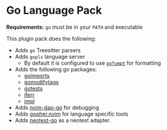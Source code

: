 # Go Language Pack

**Requirements:** `go` must be in your `PATH` and executable

This plugin pack does the following:

- Adds `go` Treesitter parsers
- Adds `gopls` language server
  - By default it is configured to use [`gofumpt`](https://github.com/mvdan/gofumpt) for formatting
- Adds the following go packages:
  - [goimports](https://pkg.go.dev/golang.org/x/tools/cmd/goimports?utm_source=godoc)
  - [gomodifytags](https://github.com/fatih/gomodifytags)
  - [gotests](https://github.com/cweill/gotests)
  - [iferr](https://github.com/koron/iferr)
  - [impl](https://github.com/josharian/impl)
- Adds [nvim-dap-go](https://github.com/leoluz/nvim-dap-go) for debugging
- Adds [gopher.nvim](https://github.com/olexsmir/gopher.nvim) for language specific tools
- Adds [neotest-go](https://github.com/fredrikaverpil/neotest-golang) as a neotest adapter.
